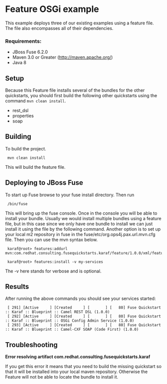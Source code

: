 Feature OSGi example
====================================
This example deploys three of our existing examples using a feature file.  The file also encompasses all of their dependencies. 

### Requirements:
 * JBoss Fuse 6.2.0
 * Maven 3.0 or Greater (http://maven.apache.org/)
 * Java 8

Setup
-----------------------
Because this Feature file installs several of the bundles for the other quickstarts, you should first build the following other quickstarts using the command `mvn clean install`.

 * rest_dsl
 * properties
 * soap


Building
-----------------------
To build the project.

     mvn clean install

This will build the feature file.

Deploying to JBoss Fuse
-----------------------

To start up Fuse browse to your fuse install directory. Then run

     /bin/fuse

This will bring up the fuse console. Once in the console you will be able to install your bundle. Usually we would install multiple bundles using a feature file, but in this case since we only have one bundle to install we can just install it using the file by the following command. Another option is to set up your local m2 repository in fuse in the fuse/etc/org.ops4j.pax.url.mvn.cfg file. Then you can use the mvn syntax below.

     karaf@root> features:addurl mvn:com.redhat.consulting.fusequickstarts.karaf/feature/1.0.0/xml/features
       
     karaf@root> features:install -v my-services 

 The -v here stands for verbose and is optional. 

Results
-----------------------
After running the above commands you should see your services started:

     [ 291] [Active     ] [Created     ] [       ] [   80] Fuse Quickstart :: Karaf :: Blueprint :: Camel REST DSL (1.0.0)
     [ 292] [Active     ] [Created     ] [       ] [   80] Fuse Quickstart :: Karaf :: Blueprint :: OSGi Config Admin Service (1.0.0)
     [ 293] [Active     ] [Created     ] [       ] [   80] Fuse Quickstart :: Karaf :: Blueprint :: Camel-CXF SOAP (Code First) (1.0.0)
     
Troubleshooting
-----------------------

**Error resolving artifact com.redhat.consulting.fusequickstarts.karaf**

If you get this error it means that you need to build the missing quickstart so that it will be installed into your local maven repository. Otherwise the Feature will not be able to locate the bundle to install it.


